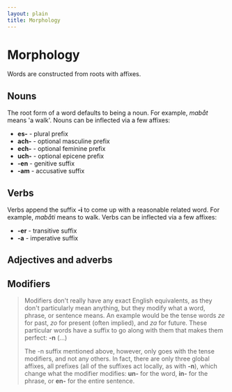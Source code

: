 ```yaml
---
layout: plain
title: Morphology
---
```


# Morphology

Words are constructed from roots with affixes.

## Nouns

The root form of a word defaults to being a noun. For example, *mabåt* means 'a walk'. Nouns can be inflected via a few affixes:

* **es-** - plural prefix
* **ach-** - optional masculine prefix
* **ech-** - optional feminine prefix
* **uch-** - optional epicene prefix
* **-en** - genitive suffix
* **-am** - accusative suffix

## Verbs

Verbs append the suffix **-i** to come up with a reasonable related word. For example, *mabåti* means to walk. Verbs can be inflected via a few affixes:

* **-er** - transitive suffix
* **-a** - imperative suffix

## Adjectives and adverbs

## Modifiers

> Modifiers don't really have any exact English equivalents, as they don't particularly mean anything, but they modify what a word, phrase, or sentence means. An example would be the tense words *ze* for past, *zo* for present (often implied), and *za* for future. These particular words have a suffix to go along with them that makes them perfect: **-n** (...)
>
> The -n suffix mentioned above, however, only goes with the tense modifiers, and not any others. In fact, there are only three global affixes, all prefixes (all of the suffixes act locally, as with **-n**), which change what the modifier modifies: **un-** for the word, **in-** for the phrase, or **en-** for the entire sentence.
